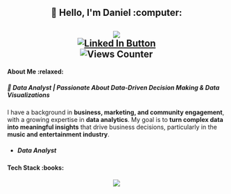 <div id="header" align="center">
  <h2> 👋 Hello, I'm Daniel :computer: <h2>
  <img   src="https://i.giphy.com/media/v1.Y2lkPTc5MGI3NjExdTByMHB1NHY0a2Rtamgyemg3OGUwdWlhYTM1azlrdXNlbHB1bGxpaSZlcD12MV9pbnRlcm5hbF9naWZfYnlfaWQmY3Q9Zw/ZVik7pBtu9dNS/giphy.gif">
  <div id="badges" align="center">
    <a href="https://www.linkedin.com/in/daniel-m2580/"><img src="https://img.shields.io/badge/LinkedIn-blue?logo=linkedin&logoColor=white&style=for-the-badge" alt="Linked In Button"/></a>
<br>
  <img src="https://komarev.com/ghpvc/?username=DanielMaj&style=flat-square&color=orange"
alt="Views Counter"/>
</div>
</div>

<h4> About Me :relaxed: </h4>
<h5> 🎯 Data Analyst | Passionate About Data-Driven Decision Making & Data Visualizations <h5>
  
</h5>

I have a background in **business, marketing, and community engagement**, with a growing expertise in **data analytics**. My goal is to **turn complex data into meaningful insights** that drive business decisions, particularly in the **music and entertainment industry**.
<h5>
  <ul>
  <li> Data Analyst </li>

</ul>
  </h5>
<h4> Tech Stack :books: </h4>
<p align="center">
  <a href="https://skillicons.dev">
    <img src="https://skillicons.dev/icons?i=github,git,mysql,py,html,gcp" />
  </a>
</p>

